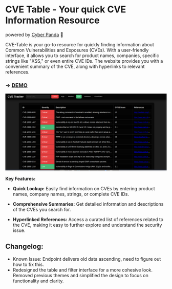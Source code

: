 # CVE Table - Your quick CVE Information Resource
powered by [Cyber Panda](https://x.com/realcyberpanda) 🐼

CVE-Table is your go-to resource for quickly finding information about Common Vulnerabilities and Exposures (CVEs). With a user-friendly interface, it allows you to search for product names, companies, specific strings like "XSS," or even entire CVE IDs. The website provides you with a convenient summary of the CVE, along with hyperlinks to relevant references.

### -> [DEMO](https://cyberpanda.github.io/)
![](cvetracker.png)

**Key Features:**

- **Quick Lookup:** Easily find information on CVEs by entering product names, company names, strings, or complete CVE IDs.

- **Comprehensive Summaries:** Get detailed information and descriptions of the CVEs you search for.

- **Hyperlinked References:** Access a curated list of references related to the CVE, making it easy to further explore and understand the security issue.

## Changelog:
- Known Issue: Endpoint delivers old data ascending, need to figure out how to fix this.
- Redesigned the table and filter interface for a more cohesive look. Removed previous themes and simplified the design to focus on functionality and clarity.
